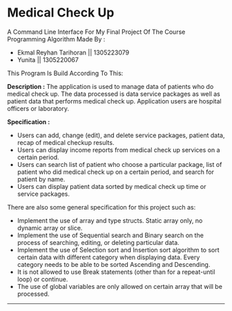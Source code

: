 # Medical Check Up
A Command Line Interface For My Final Project Of The Course Programming Algorithm
Made By :
- Ekmal Reyhan Tarihoran || 1305223079
- Yunita || 1305220067

This Program Is Build According To This:

**Description :**  The application is used to manage data of patients who do medical check up. The data processed is data
service packages as well as patient data that performs medical check up. Application users are hospital officers or
laboratory.

**Specification :**
- Users can add, change (edit), and delete service packages, patient data, recap of medical checkup results.
- Users can display income reports from medical check up services on a certain period.
- Users can search list of patient who choose a particular package, list of patient who did medical check up on a certain period, and search for patient by name.
- Users can display patient data sorted by medical check up time or service packages.

There are also some general specification for this project such as:
- Implement the use of array and type structs. Static array only, no dynamic array or slice.
- Implement the use of Sequential search and Binary search on the process of searching, editing, or deleting particular data.
- Implement the use of Selection sort and Insertion sort algorithm to sort certain data with different category when displaying data. Every category needs to be able to be sorted Ascending and Descending.
- It is not allowed to use Break statements (other than for a repeat-until loop) or continue.
- The use of global variables are only allowed on certain array that will be processed.

-------------------


